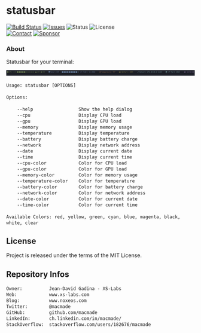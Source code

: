 statusbar
=========

[![Build Status](https://img.shields.io/github/actions/workflow/status/macmade/statusbar/ci-mac.yaml?label=macOS&logo=apple)](https://github.com/macmade/statusbar/actions/workflows/ci-mac.yaml)
[![Issues](http://img.shields.io/github/issues/macmade/statusbar.svg?logo=github)](https://github.com/macmade/statusbar/issues)
![Status](https://img.shields.io/badge/status-active-brightgreen.svg?logo=git)
![License](https://img.shields.io/badge/license-mit-brightgreen.svg?logo=open-source-initiative)  
[![Contact](https://img.shields.io/badge/follow-@macmade-blue.svg?logo=twitter&style=social)](https://twitter.com/macmade)
[![Sponsor](https://img.shields.io/badge/sponsor-macmade-pink.svg?logo=github-sponsors&style=social)](https://github.com/sponsors/macmade)

### About

Statusbar for your terminal:

![Screenshot](Assets/statusbar.png "Screenshot")

```
Usage: statusbar [OPTIONS]

Options:

    --help                 Show the help dialog
    --cpu                  Display CPU load
    --gpu                  Display GPU load
    --memory               Display memory usage
    --temperature          Display temperature
    --battery              Display battery charge
    --network              Display network address
    --date                 Display current date
    --time                 Display current time
    --cpu-color            Color for CPU load
    --gpu-color            Color for GPU load
    --memory-color         Color for memory usage
    --temperature-color    Color for temperature
    --battery-color        Color for battery charge
    --network-color        Color for network address
    --date-color           Color for current date
    --time-color           Color for current time

Available Colors: red, yellow, green, cyan, blue, magenta, black, white, clear
```

License
-------

Project is released under the terms of the MIT License.

Repository Infos
----------------

    Owner:          Jean-David Gadina - XS-Labs
    Web:            www.xs-labs.com
    Blog:           www.noxeos.com
    Twitter:        @macmade
    GitHub:         github.com/macmade
    LinkedIn:       ch.linkedin.com/in/macmade/
    StackOverflow:  stackoverflow.com/users/182676/macmade
